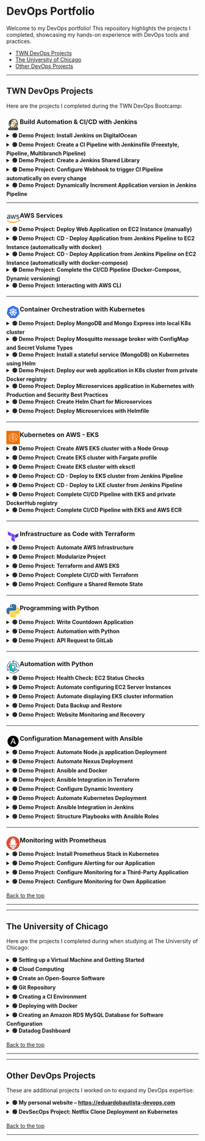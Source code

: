 # DevOps Portfolio

Welcome to my DevOps portfolio! This repository highlights the projects I completed, showcasing my hands-on experience with DevOps tools and practices.

- [TWN DevOps Projects](#twn-devops-projects)  
- [The University of Chicago](#the-university-of-chicago)  
- [Other DevOps Projects](#other-devops-projects)

---

## TWN DevOps Projects

Here are the projects I completed during the TWN DevOps Bootcamp:

### Build Automation & CI/CD with Jenkins <img src="./assets/twn-devops-projects/01-jenkins/jenkins-icon.png" alt="Project Tools" width="35" align="left" />


<details>
  <summary><strong> 🟢 Demo Project: Install Jenkins on DigitalOcean</strong></summary><br>

**Technologies Used**:
Jenkins, Docker, DigitalOcean, Linux <img src="./assets/twn-devops-projects/01-jenkins/project-tools-icons1.png" alt="Project Tools" width="200" align="right" />

**Project Description:**
- Create an Ubuntu server on DigitalOcean.
- Set up and run Jenkins as a Docker container.
- Initialize Jenkins and configure it for CI/CD.
For detailed **steps and processes** followed during the project, please refer to the attached [PDF](./assets/twn-devops-projects/01-jenkins/Demo_Project_Install_Jenkins_on_DigitalOcean.pdf) document.

---
</details>

<details>
  <summary><strong> 🟢 Demo Project: Create a CI Pipeline with Jenkinsfile (Freestyle, Pipeline, Multibranch Pipeline) </strong></summary><br>

**Technologies Used:**
Jenkins, Docker, Linux, Git, Java, Maven <img src="./assets/twn-devops-projects/01-jenkins/project-tools-icons2.png" alt="Project Tools" width="300" align="right" />

**Project Description:**
CI Pipeline for a Java Maven application to build and push to the repository:
- Install Build Tools (Maven, Node) in Jenkins
- Make Docker available on Jenkins server
- Create Jenkins credentials for a Git repository
- Create different Jenkins job types (Freestyle, Pipeline (with Jenkinsfile), Multibranch pipeline (with Jenkinsfile)) for the Java Maven project to:
  - Connect to the application’s Git repository
  - Build Jar
  - Build Docker Image
  - Push to a private DockerHub repository

Below is a visual representation of the pipeline:

![Pipeline](./assets/twn-devops-projects/01-jenkins/Pipeline_diagram.png)

For setup guidance, please refer to the attached [Setup Guide PDF](./assets/twn-devops-projects/01-jenkins/Setup_Guide_Demo_Project_Create_a_CI_Pipeline_with_Jenkinsfile.pdf).  

For detailed **steps and processes** followed during the project, please refer to the attached [PDF](./assets/twn-devops-projects/01-jenkins/Demo_Project_Create_a_CI_Pipeline_with_Jenkinsfile.pdf) document.

If you would like to explore the code for this project, please visit this [GitLab repository](https://gitlab.com/twn-devops-projects/jenkins/java-maven-app/-/tree/main?ref_type=heads).

---
</details>

<details>
  <summary><strong>🟢 Demo Project: Create a Jenkins Shared Library</strong></summary><br>

**Technologies Used**:  
Jenkins, Groovy, Docker, Git, Java, Maven <img src="./assets/twn-devops-projects/01-jenkins/project-tools-icons3.png" alt="Project Tools" width="300" align="right" />

**Project Description:**
- Create a separate Git repository for the Jenkins Shared Library project
- Create functions in the JSL to use in the Jenkins pipeline
- Integrate and use the JSL in Jenkins Pipeline (globally and for a specific project in Jenkinsfile)

For detailed **steps and processes** followed during the project, please refer to the attached [PDF](./assets/twn-devops-projects/01-jenkins/Demo_Project_Create_a_Jenkins_Shared_Library.pdf) document.

If you would like to explore the code for this project, please visit this [GitLab repository](https://gitlab.com/twn-devops-projects/jenkins/jenkins-shared-library).

---
</details>

<details>
  <summary><strong>🟢 Demo Project: Configure Webhook to trigger CI Pipeline automatically on every change</strong></summary><br>

**Technologies Used**:  
Jenkins, Docker, GitLab, Git, Java, Maven <img src="./assets/twn-devops-projects/01-jenkins/project-tools-icons4.png" alt="Project Tools" width="300" align="right" />

**Project Description:**
- Install GitLab Plugin in Jenkins
- Configure GitLab access token and connection to Jenkins in GitLab project settings
- Configure Jenkins to trigger the CI pipeline whenever a change is pushed to GitLab

For detailed **steps and processes** followed during the project, please refer to the attached [PDF](./assets/twn-devops-projects/01-jenkins/Demo_Project_Configure_Webhook_to_trigger_CI_Pipeline_automatically_on_every_change.pdf) document.

Note: There is no **GitLab repository** for this project since it focuses on setting up the Webhook.

---
</details>

<details>
  <summary><strong>🟢 Demo Project: Dynamically Increment Application version in Jenkins Pipeline</strong></summary><br>

**Technologies Used**:  
Jenkins, Docker, GitLab, Git, Java, Maven <img src="./assets/twn-devops-projects/01-jenkins/project-tools-icons4.png" alt="Project Tools" width="300" align="right" />

**Project Description:**
- Configure CI step: Increment patch version
- Configure CI step: Build Java application and clean old artifacts
- Configure CI step: Build image with dynamic Docker Image Tag
- Configure CI step: Push image to private DockerHub repository
- Configure CI step: Commit version update of Jenkins back to Git repository
- Configure Jenkins pipeline to avoid commit loop by not triggering on version bump commits

For detailed **steps and processes** followed during the project, please refer to the attached [PDF](./assets/twn-devops-projects/01-jenkins/Demo_Project_Dynamically_Increment_Application_version_in_Jenkins_Pipeline.pdf) document.

If you would like to explore the code for this project, please visit this [GitLab repository](https://gitlab.com/twn-devops-projects/jenkins/java-maven-app/-/tree/jenkins-jobs?ref_type=heads).

---
</details>

<!----------------------------------------------------------------------------------------------------------------------------->

---
### AWS Services <img src="./assets/twn-devops-projects/02-aws/aws-icon.png" alt="Project Tools" width="35" align="left" />

<details>
  <summary><strong>🟢 Demo Project: Deploy Web Application on EC2 Instance (manually)</strong></summary><br>

**Technologies Used**:  
AWS, Docker, Linux <img src="./assets/twn-devops-projects/02-aws/project-tools-icons1.png" alt="Project Tools" width="200" align="right" />

**Project Description:**
- Create and configure an EC2 Instance on AWS
- Install Docker on remote EC2 Instance
- Deploy Docker image from private Docker repository on EC2 Instance

For detailed **steps and processes** followed during the project, please refer to the attached [PDF](./assets/twn-devops-projects/02-aws/Demo_Project_Deploy_Web_Application_on_EC2_Instance_manually.pdf) document.

---
</details>

<details>
  <summary><strong>🟢 Demo Project: CD - Deploy Application from Jenkins Pipeline to EC2 Instance (automatically with docker)</strong></summary><br>

**Technologies Used**:  
AWS, Jenkins, Docker, Linux, Git, Java, Maven, Docker Hub <img src="./assets/twn-devops-projects/02-aws/project-tools-icons2.png" alt="Project Tools" width="400" align="right" />

**Project Description:**
- Prepare AWS EC2 Instance for deployment (Install Docker)
- Create SSH key credentials for EC2 server on Jenkins
- Extend the previous CI pipeline with deploy step to SSH into the remote EC2 instance and deploy newly built image from Jenkins server
- Configure security group on EC2 Instance to allow access to our web application

For detailed **steps and processes** followed during the project, please refer to the attached [PDF](./assets/twn-devops-projects/02-aws/Demo_Protect_CD_-_Deploy_Application_from_Jenkins_Pipeline_to_EC2_Instance_(automatically_with_docker).pdf) document.

If you would like to explore the code for this project, please visit this [GitLab repository](https://gitlab.com/twn-devops-projects/aws/java-maven-app/-/blob/feature/payment/Jenkinsfile?ref_type=heads).

---
</details>

<details>
  <summary><strong>🟢 Demo Project: CD - Deploy Application from Jenkins Pipeline on EC2 Instance (automatically with docker-compose)</strong></summary><br>

**Technologies Used**:  
AWS, Jenkins, Docker, Linux, Git, Java, Maven, Docker Hub <img src="./assets/twn-devops-projects/02-aws/project-tools-icons2.png" alt="Project Tools" width="400" align="right" />

**Project Description:**
- Install Docker Compose on AWS EC2 Instance
- Create `docker-compose.yml` file that deploys our web application image
- Configure Jenkins pipeline to deploy newly built image using Docker Compose on EC2 server
- Improvement: Extract multiple Linux commands that are executed on remote server into a separate shell script and execute the script from Jenkinsfile

For detailed **steps and processes** followed during the project, please refer to the attached [PDF](./assets/twn-devops-projects/02-aws/Demo_Project_CD_-_Deploy_Application_from_Jenkins_Pipeline_on_EC2_Instance_(automatically_with_docker-compose).pdf) document.

If you would like to explore the code for this project, please visit this [GitLab repository](https://gitlab.com/twn-devops-projects/aws/java-maven-app/-/tree/jenkins-jobs?ref_type=heads).

---
</details>

<details>
  <summary><strong>🟢 Demo Project: Complete the CI/CD Pipeline (Docker-Compose, Dynamic versioning)</strong></summary><br>

**Technologies Used**:  
AWS, Jenkins, Docker, Linux, Git, Java, Maven, Docker Hub <img src="./assets/twn-devops-projects/02-aws/project-tools-icons2.png" alt="Project Tools" width="400" align="right" />

**Project Description:**
- CI step: Increment version
- CI step: Build artifact for Java Maven application
- CI step: Build and push Docker image to Docker Hub
- CD step: Deploy new application version with Docker Compose
- CD step: Commit the version update

For detailed **steps and processes** followed during the project, please refer to the attached [PDF](./assets/twn-devops-projects/02-aws/Demo_Project_Complete_the_CICD_Pipeline_(Docker-Compose_Dynamic_versioning).pdf) document.

If you would like to explore the code for this project, please visit this [GitLab repository](https://gitlab.com/twn-devops-projects/aws/java-maven-app/-/tree/jenkins-jobs?ref_type=heads).

---
</details>

<details>
  <summary><strong>🟢 Demo Project: Interacting with AWS CLI</strong></summary><br>

**Technologies Used**:  
AWS, Linux <img src="./assets/twn-devops-projects/02-aws/project-tools-icons3.png" alt="Project Tools" width="150" align="right" />

**Project Description:**
- Install and configure AWS CLI tool to connect to our AWS account
- Create EC2 Instance using the AWS CLI with all necessary configurations like Security Group
- Create SSH key pair
- Create IAM resources like User, Group, Policy using the AWS CLI
- List and browse AWS resources using the AWS CLI

For detailed **steps and processes** followed during the project, please refer to the attached [PDF](./assets/twn-devops-projects/02-aws/Demo_Project_Interacting_with_AWS_CLI.pdf) document.

---
</details>

<!----------------------------------------------------------------------------------------------------------------------------->

---
### Container Orchestration with Kubernetes <img src="./assets/twn-devops-projects/03-kubernetes/kubernetes-icon.png" alt="Project Tools" width="35" align="left" />

<details>
  <summary><strong> 🟢 Demo Project: Deploy MongoDB and Mongo Express into local K8s cluster</strong></summary><br>

  **Technologies Used**:  
  Kubernetes, Docker, MongoDB, Mongo Express <img src="./assets/twn-devops-projects/03-kubernetes/project-tools-icons1.png" alt="Project Tools" width="200" align="right" />

  **Project Description:**
  - Setup local K8s cluster with Minikube
  - Deploy MongoDB and MongoExpress with configuration and credentials extracted into ConfigMap and Secret

  For detailed **steps and processes** followed during the project, please refer to the attached [PDF](./assets/twn-devops-projects/03-kubernetes/Demo_Project_Deploy_MongoDB_and_Mongo_Express_into_local_K8s_cluster.pdf) document.

  If you would like to explore the code for this project, please visit this [GitLab repository](https://gitlab.com/twn-devops-projects/kubernetes/demo-deploying-application).

---
</details>

<details>
  <summary><strong> 🟢 Demo Project: Deploy Mosquitto message broker with ConfigMap and Secret Volume Types</strong></summary><br>

  **Technologies Used**:  
  Kubernetes, Docker, Mosquitto <img src="./assets/twn-devops-projects/03-kubernetes/project-tools-icons2.png" alt="Project Tools" width="200" align="right" />

  **Project Description:**
  - Define configuration and passwords for Mosquitto message broker with ConfigMap and Secret Volume types

  For detailed **steps and processes** followed during the project, please refer to the attached [PDF](./assets/twn-devops-projects/03-kubernetes/Demo_Project_Deploy_Mosquitto_message_broker_with_ConfigMap_and_Secret_Volume_Types.pdf) document.

  If you would like to explore the code for this project, please visit this [GitLab repository](https://gitlab.com/twn-devops-projects/kubernetes/configmap-and-secret-volume-types).

---
</details>

<details>
  <summary><strong> 🟢 Demo Project: Install a stateful service (MongoDB) on Kubernetes using Helm</strong></summary><br>

  **Technologies Used**:  
  K8s, Helm, MongoDB, Mongo Express, Linode LKE, Linux <img src="./assets/twn-devops-projects/03-kubernetes/project-tools-icons3.png" alt="Project Tools" width="275" align="right" />

  **Project Description:**
  - Create a managed K8s cluster with Linode Kubernetes Engine
  - Deploy replicated MongoDB service in LKE cluster using a Helm chart
  - Configure data persistence for MongoDB with Linode’s cloud storage
  - Deploy UI client Mongo Express for MongoDB
  - Deploy and configure nginx ingress to access the UI application from browser

  For detailed **steps and processes** followed during the project, please refer to the attached [PDF](./assets/twn-devops-projects/03-kubernetes/Demo_Project_Install_a_stateful_(MongoDB)_on_Kubernetes_using_Helm.pdf) document.

  If you would like to explore the code for this project, please visit this [GitLab repository](https://gitlab.com/twn-devops-projects/kubernetes/helm-demo).

---
</details>

<details>
  <summary><strong> 🟢 Demo Project: Deploy our web application in K8s cluster from private Docker registry</strong></summary><br>

  **Technologies Used**:  
  Kubernetes, Helm, AWS ECR, Docker <img src="./assets/twn-devops-projects/03-kubernetes/project-tools-icons4.png" alt="Project Tools" width="275" align="right" />

  **Project Description:**
  - Create Secret for credentials for the private Docker registry
  - Configure the Docker registry secret in application Deployment component
  - Deploy web application image from our private Docker registry in K8s cluster

  For detailed **steps and processes** followed during the project, please refer to the attached [PDF](./assets/twn-devops-projects/03-kubernetes/Demo_Project_Deploy_our_web_application_in_K8s_cluster_from_private_Docker_registry.pdf) document.

  If you would like to explore the code for this project, please visit this [GitLab repository](https://gitlab.com/twn-devops-projects/kubernetes/deploying-images-from-private-docker-repo).

---
</details>

<details>
  <summary><strong> 🟢 Demo Project: Deploy Microservices application in Kubernetes with Production and Security Best Practices</strong></summary><br>

  **Technologies Used**:  
  Kubernetes, Redis, Linux, Linode LKE <img src="./assets/twn-devops-projects/03-kubernetes/project-tools-icons5.png" alt="Project Tools" width="250" align="right" />

  **Project Description:**
  - Create K8s manifests for Deployments and Services for all microservices of an online shop application
  - Deploy microservices to Linode’s managed Kubernetes cluster

  For detailed **steps and processes** followed during the project, please refer to the attached [PDF](./assets/twn-devops-projects/03-kubernetes/Demo_Project_Deploy_Microservices_application_in_Kubernetes_with_Production_Security_Best_Practices.pdf) document.

  If you would like to explore the code for this project, please visit this [GitLab repository](https://gitlab.com/twn-devops-projects/kubernetes/helm-chart-microservices).

---
</details>

<details>
  <summary><strong> 🟢 Demo Project: Create Helm Chart for Microservices</strong></summary><br>

  **Technologies Used**:  
  Kubernetes, Helm <img src="./assets/twn-devops-projects/03-kubernetes/project-tools-icons6.png" alt="Project Tools" width="150" align="right" />

  **Project Description:**
  - Create 1 shared Helm Chart for all microservices, to reuse common Deployment and Service configurations for the services

  For detailed **steps and processes** followed during the project, please refer to the attached [PDF](./assets/twn-devops-projects/03-kubernetes/Demo_Project_Create_Helm_Chart_for_Microservices.pdf) document.

  If you would like to explore the code for this project, please visit this [GitLab repository](https://gitlab.com/twn-devops-projects/kubernetes/helm-chart-microservices).

---
</details>

<details>
  <summary><strong> 🟢 Demo Project: Deploy Microservices with Helmfile</strong></summary><br>

  **Technologies Used**:  
  Kubernetes, Helm, Helmfile <img src="./assets/twn-devops-projects/03-kubernetes/project-tools-icons6.png" alt="Project Tools" width="150" align="right" />

  **Project Description:**
  - Deploy Microservices with Helm
  - Deploy Microservices with Helmfile

  For detailed **steps and processes** followed during the project, please refer to the attached [PDF](./assets/twn-devops-projects/03-kubernetes/Demo_Project_Deploy_Microservices_with_Helmfile.pdf) document.

  If you would like to explore the code for this project, please visit this [GitLab repository](https://gitlab.com/twn-devops-projects/kubernetes/helm-chart-microservices).

---
</details>

<!----------------------------------------------------------------------------------------------------------------------------->

---
### Kubernetes on AWS - EKS <img src="./assets/twn-devops-projects/04-eks/eks-icon.png" alt="Project Tools" width="35" align="left" />

<details>
  <summary><strong> 🟢 Demo Project: Create AWS EKS cluster with a Node Group</strong></summary><br>

  **Technologies Used**:
  Kubernetes, AWS EKS <img src="./assets/twn-devops-projects/04-eks/project-tools-icons1.png" alt="Project Tools" width="125" align="right" />

  **Project Description:**
  - Configure necessary IAM Roles
  - Create VPC with Cloudformation Template for Worker Nodes
  - Create EKS cluster (Control Plane Nodes)
  - Create Node Group for Worker Nodes and attach to EKS cluster
  - Configure Auto-Scaling of worker nodes
  - Deploy a sample application to EKS cluster

  For detailed **steps and processes** followed during the project, please refer to the attached [PDF](./assets/twn-devops-projects/04-eks/Demo_Project_Create_AWS_EKS_cluster_with_a_Node_Group.pdf) document.

---
</details>

<details>
  <summary><strong> 🟢 Demo Project: Create EKS cluster with Fargate profile</strong></summary><br>

  **Technologies Used**:
  Kubernetes, AWS EKS, AWS Fargate <img src="./assets/twn-devops-projects/04-eks/project-tools-icons2.png" alt="Project Tools" width="175" align="right" />

  **Project Description:**
  - Create Fargate IAM Role
  - Create Fargate Profile
  - Deploy an example application to EKS cluster using Fargate profile

  For detailed **steps and processes** followed during the project, please refer to the attached [PDF](./assets/twn-devops-projects/04-eks/Demo_Project_Create_EKS_cluster_with_Fargate_profile.pdf) document.

---
</details>

<details>
  <summary><strong> 🟢 Demo Project: Create EKS cluster with eksctl</strong></summary><br>

  **Technologies Used**:
  Kubernetes, AWS EKS, Eksctl, Linux <img src="./assets/twn-devops-projects/04-eks/project-tools-icons3.png" alt="Project Tools" width="225" align="right" />

  **Project Description:**
  - Create EKS cluster using eksctl tool that reduces the manual effort of creating an EKS cluster

  For detailed **steps and processes** followed during the project, please refer to the attached [PDF](./assets/twn-devops-projects/04-eks/Demo_Project_Create_EKS_cluster_with_eksctl.pdf) document.

---
</details>

<details>
  <summary><strong> 🟢 Demo Project: CD - Deploy to EKS cluster from Jenkins Pipeline</strong></summary><br>

  **Technologies Used**:
  Kubernetes, Jenkins, AWS EKS, Docker, Linux <img src="./assets/twn-devops-projects/04-eks/project-tools-icons4.png" alt="Project Tools" width="250" align="right" />

  **Project Description:**
  - Install kubectl and aws-iam-authenticator on a Jenkins server
  - Create kubeconfig file to connect to EKS cluster and add it on Jenkins server
  - Add AWS credentials on Jenkins for AWS account authentication
  - Extend and adjust Jenkinsfile of the previous CI/CD pipeline to configure connection to EKS cluster

  For detailed **steps and processes** followed during the project, please refer to the attached [PDF](./assets/twn-devops-projects/04-eks/Demo_Project_CD_-_Deploy_to_EKS_cluster_from_Jenkins_Pipeline.pdf) document.

  If you would like to explore the code for this project, please visit this [GitLab repository](https://gitlab.com/twn-devops-projects/eks/java-maven-app/-/tree/deploy-on-k8s?ref_type=heads).

---
</details>

<details>
  <summary><strong> 🟢 Demo Project: CD - Deploy to LKE cluster from Jenkins Pipeline</strong></summary><br>

  **Technologies Used**:
  Kubernetes, Jenkins, Linode LKE, Docker, Linux <img src="./assets/twn-devops-projects/04-eks/project-tools-icons5.png" alt="Project Tools" width="225" align="right" />

  **Project Description:**
  - Create K8s cluster on LKE
  - Install kubectl as Jenkins Plugin
  - Adjust Jenkinsfile to use Plugin and deploy to LKE cluster

  For detailed **steps and processes** followed during the project, please refer to the attached [PDF](./assets/twn-devops-projects/04-eks/Demo_Project_CD_-_Deploy_to_LKE_cluster_from_Jenkins_Pipeline.pdf) document.

  If you would like to explore the code for this project, please visit this [GitLab repository](https://gitlab.com/twn-devops-projects/eks/java-maven-app/-/tree/deploy-to-lke?ref_type=heads).

---
</details>

<details>
  <summary><strong> 🟢 Demo Project: Complete CI/CD Pipeline with EKS and private DockerHub registry</strong></summary><br>

  **Technologies Used**:
  Kubernetes, Jenkins, AWS EKS, Docker Hub, Java, Maven, Linux, Docker, Git <img src="./assets/twn-devops-projects/04-eks/project-tools-icons6.png" alt="Project Tools" width="450" align="right" />

  **Project Description:**
  - Write K8s manifest files for Deployment and Service configuration
  - Integrate deploy step in the CI/CD pipeline to deploy newly built application image from DockerHub private registry to the EKS cluster
  - So the complete CI/CD project we build has the following configuration:
    - CI step: Increment version
    - CI step: Build artifact for Java Maven application
    - CI step: Build and push Docker image to DockerHub
    - CD step: Deploy new application version to EKS cluster
    - CD step: Commit the version update

  For detailed **steps and processes** followed during the project, please refer to the attached [PDF](./assets/twn-devops-projects/04-eks/Demo_Project_Complete_CICD_Pipeline_with_EKS_and_private_DockerHub_registry.pdf) document.

  If you would like to explore the code for this project, please visit this [GitLab repository](https://gitlab.com/twn-devops-projects/eks/java-maven-app/-/tree/jenkins-jobs?ref_type=heads).

---
</details>

<details>
  <summary><strong> 🟢 Demo Project: Complete CI/CD Pipeline with EKS and AWS ECR</strong></summary><br>

  **Technologies Used**:
  Kubernetes, Jenkins, AWS EKS, AWS ECR, Java, Maven, Linux, Docker, Git <img src="./assets/twn-devops-projects/04-eks/project-tools-icons7.png" alt="Project Tools" width="450" align="right" />

  **Project Description:**
  - Create private AWS ECR Docker repository
  - Adjust Jenkinsfile to build and push Docker Image to AWS ECR
  - Integrate deploying to K8s cluster in the CI/CD pipeline from AWS ECR private registry
  - So the complete CI/CD project we build has the following configuration:
    - CI step: Increment version
    - CI step: Build artifact for Java Maven application
    - CI step: Build and push Docker image to AWS ECR
    - CD step: Deploy new application version to EKS cluster
    - CD step: Commit the version update

  For detailed **steps and processes** followed during the project, please refer to the attached [PDF](./assets/twn-devops-projects/04-eks/Demo_Project_Complete_CICD_Pipeline_with_EKS_and_AWS_ECR.pdf) document.

  If you would like to explore the code for this project, please visit this [GitLab repository](https://gitlab.com/twn-devops-projects/eks/java-maven-app/-/tree/jenkins-jobs-AWS?ref_type=heads).

---
</details>

<!----------------------------------------------------------------------------------------------------------------------------->

---
### Infrastructure as Code with Terraform <img src="./assets/twn-devops-projects/05-terraform/terraform-icon.png" alt="Project Tools" width="35" align="left" />

<details>
  <summary><strong>🟢 Demo Project: Automate AWS Infrastructure</strong></summary><br>

  **Technologies Used**:  
  Terraform, AWS, Docker, Linux, Git  
  <img src="twn-devops-projects/05-terraform/assets/project-tools-icons1.png" alt="Project Tools" width="275" align="right" />

  **Project Description:**
  - Create TF project to automate provisioning AWS Infrastructure and its components, such as: VPC, Subnet, Route Table, Internet Gateway, EC2, Security Group
  - Configure TF script to automate deploying Docker container to EC2 instance

  For detailed **steps and processes** followed during the project, please refer to the attached [PDF](twn-devops-projects/05-terraform/assets/Demo_Project_Automate_AWS_Infrastructure.pdf) document.

  GitLab Repositories:  
  - [EC2 + Components](https://gitlab.com/twn-devops-projects/terraform/terraform-learn/-/tree/feature/deploy-to-ec2-default-components?ref_type=heads)  
  - [Provisioners](https://gitlab.com/twn-devops-projects/terraform/terraform-learn/-/tree/feature/provisioners?ref_type=heads)

---
</details>

<details>
  <summary><strong>🟢 Demo Project: Modularize Project</strong></summary><br>

  **Technologies Used**:  
  Terraform, AWS, Docker, Linux, Git  
  <img src="twn-devops-projects/05-terraform/assets/project-tools-icons1.png" alt="Project Tools" width="275" align="right" />

  **Project Description:**
  - Divide Terraform resources into reusable modules

  For detailed **steps and processes** followed during the project, please refer to the attached [PDF](twn-devops-projects/05-terraform/assets/Demo_Project_Modularize_Project.pdf) document.

  GitLab Repository:  
  - [Modules](https://gitlab.com/twn-devops-projects/terraform/terraform-learn/-/tree/feature/modules?ref_type=heads)

---
</details>

<details>
  <summary><strong>🟢 Demo Project: Terraform and AWS EKS</strong></summary><br>

  **Technologies Used**:  
  Kubernetes, AWS EKS, Eksctl, Linux  
  <img src="twn-devops-projects/05-terraform/assets/project-tools-icons2.png" alt="Project Tools" width="325" align="right" />

  **Project Description:** 
  - Automate provisioning EKS cluster with Terraform

  For detailed **steps and processes** followed during the project, please refer to the attached [PDF](twn-devops-projects/05-terraform/assets/Demo_Project_Terraform_and_AWS_EKS.pdf) document.

  GitLab Repository:  
  - [EKS](https://gitlab.com/twn-devops-projects/terraform/terraform-learn/-/tree/feature/eks?ref_type=heads)

---
</details>

<details>
  <summary><strong>🟢 Demo Project: Complete CI/CD with Terraform</strong></summary><br>

  **Technologies Used**:  
  Terraform, Jenkins, Docker, AWS, Git, Java, Maven, Linux, Docker Hub  
  <img src="twn-devops-projects/05-terraform/assets/project-tools-icons3.png" alt="Project Tools" width="450" align="right" />

  **Project Description:**
  Integrate provisioning stage into complete CI/CD Pipeline to automate provisioning server instead of deploying to an existing server
  - Create SSH Key Pair
  - Install Terraform inside Jenkins container
  - Add Terraform configuration to application’s git repository
  - Adjust Jenkinsfile to add “provision” step to the CI/CD pipeline that provisions EC2 instance
  - So the complete CI/CD project we build has the following configuration:
    - CI step: Build artifact for Java Maven application  
    - CI step: Build and push Docker image to Docker Hub  
    - CD step: Automatically provision EC2 instance using TF  
    - CD step: Deploy new application version on the provisioned EC2 instance with Docker Compose

  For detailed **steps and processes** followed during the project, please refer to the attached [PDF](twn-devops-projects/05-terraform/assets/Demo_Project_Complete_CICD_with_Terraform.pdf) document.

  GitLab Repository:  
  - [CI/CD Project](https://gitlab.com/twn-devops-projects/terraform/java-maven-app/-/tree/jenkinsfile-sshagent?ref_type=heads)

---
</details>

<details>
  <summary><strong>🟢 Demo Project: Configure a Shared Remote State</strong></summary><br>

  **Technologies Used**:  
  Terraform, AWS S3  
  <img src="twn-devops-projects/05-terraform/assets/project-tools-icons4.png" alt="Project Tools" width="175" align="right" />

  **Project Description:** 
  - Configure Amazon S3 as remote storage for Terraform state

  For detailed **steps and processes** followed during the project, please refer to the attached [PDF](twn-devops-projects/05-terraform/assets/Demo_Project_Configure_a_Shared_Remote_State.pdf) document.

  GitLab Repository:  
  - [Remote State](https://gitlab.com/twn-devops-projects/terraform/java-maven-app/-/tree/jenkinsfile-sshagent?ref_type=heads)

---
</details>

<!----------------------------------------------------------------------------------------------------------------------------->

---
### Programming with Python <img src="./assets/twn-devops-projects/06-programming-with-python/python-icon.png" alt="Project Tools" width="35" align="left" />

<details>
  <summary><strong> 🟢 Demo Project: Write Countdown Application</strong></summary><br>

  **Technologies Used**:  
  Python, IntelliJ, Git  
  <img src="./assets/twn-devops-projects/06-programming-with-python/project-tools-icons1.png" alt="Project Tools" width="175" align="right" />

  **Project Description:**
  - Write an application that accepts a user input of a goal and a deadline (date). Print the remaining time until that deadline.

  For detailed **steps and processes** followed during the project, please refer to the attached [PDF](./assets/twn-devops-projects/06-programming-with-python/Demo_Project_Write_Countdown_Application.pdf) document.

  If you would like to explore the code for this project, please visit this [GitLab repository](https://gitlab.com/twn-devops-projects/programming-with-python/countdown-project).

---
</details>

<details>
  <summary><strong> 🟢 Demo Project: Automation with Python</strong></summary><br>

  **Technologies Used**:  
  Python, IntelliJ, Git  
  <img src="./assets/twn-devops-projects/06-programming-with-python/project-tools-icons1.png" alt="Project Tools" width="175" align="right" />

  **Project Description:**
  - Write an application that reads a spreadsheet file and processes and manipulates the spreadsheet.

  For detailed **steps and processes** followed during the project, please refer to the attached [PDF](./assets/twn-devops-projects/06-programming-with-python/Demo_Project_Automation_with_Python_(Spreadsheet).pdf) document.

  If you would like to explore the code for this project, please visit this [GitLab repository](https://gitlab.com/twn-devops-projects/programming-with-python/automation-inventory-project).

---
</details>

<details>
  <summary><strong> 🟢 Demo Project: API Request to GitLab</strong></summary><br>

  **Technologies Used**:  
  Python, GitLab, IntelliJ, Git  
  <img src="./assets/twn-devops-projects/06-programming-with-python/project-tools-icons2.png" alt="Project Tools" width="225" align="right" />

  **Project Description:**
  - Write an application that talks to an API of an external application (GitLab) and lists all the public GitLab repositories for a specified user.

  For detailed **steps and processes** followed during the project, please refer to the attached [PDF](./assets/twn-devops-projects/06-programming-with-python/Demo_Project_API_Request_to_GitLab.pdf) document.

  If you would like to explore the code for this project, please visit this [GitLab repository](https://gitlab.com/twn-devops-projects/programming-with-python/gitlab-api-request).

---
</details>


<!----------------------------------------------------------------------------------------------------------------------------->

---
### Automation with Python <img src="./assets/twn-devops-projects/07-automation-with-python/automation-icon.png" alt="Project Tools" width="35" align="left" />

<details>
  <summary><strong> 🟢 Demo Project: Health Check: EC2 Status Checks</strong></summary><br>

  **Technologies Used**:  
  Python, Boto3, AWS, Terraform  
  <img src="./assets/twn-devops-projects/07-automation-with-python/project-tools-icons1.png" alt="Project Tools" width="225" align="right" />

  **Project Description:**
  - Create EC2 Instances with Terraform.
  - Write a Python script that fetches statuses of EC2 Instances and prints to the console.
  - Extend the Python script to continuously check the status of EC2 Instances in a specific interval.

  For detailed **steps and processes** followed during the project, please refer to the attached [PDF](./assets/twn-devops-projects/07-automation-with-python/Demo_Project_Health_Check_EC2_Status_Checks.pdf) document.

  If you would like to explore the code for this project, please visit these...
  - [GitLab repository for terraform](https://gitlab.com/twn-devops-projects/automation-with-python/terraform)
  - [GitLab repository for ec2-status-checks](https://gitlab.com/twn-devops-projects/automation-with-python/automation-projects/-/blob/main/ec2-status-checks.py?ref_type=heads)

---
</details>

<details>
  <summary><strong> 🟢 Demo Project: Automate configuring EC2 Server Instances</strong></summary><br>

  **Technologies Used**:  
  Python, Boto3, AWS  
  <img src="./assets/twn-devops-projects/07-automation-with-python/project-tools-icons1.png" alt="Project Tools" width="225" align="right" />

  **Project Description:**
  - Write a Python script that automates adding environment tags to all EC2 Server instances.

  For detailed **steps and processes** followed during the project, please refer to the attached [PDF](./assets/twn-devops-projects/07-automation-with-python/Demo_Project_Automate_configuring_EC2_Server_Instances.pdf) document.

  If you would like to explore the code for this project, please visit this [GitLab repository](https://gitlab.com/twn-devops-projects/automation-with-python/automation-projects/-/blob/main/add-env-tags.py?ref_type=heads).

---
</details>

<details>
  <summary><strong> 🟢 Demo Project: Automate displaying EKS cluster information</strong></summary><br>

  **Technologies Used**:  
  Python, Boto3, AWS EKS  
  <img src="./assets/twn-devops-projects/07-automation-with-python/project-tools-icons2.png" alt="Project Tools" width="225" align="right" />

  **Project Description:**
  - Write a Python script that fetches and displays EKS cluster status and information.

  For detailed **steps and processes** followed during the project, please refer to the attached [PDF](./assets/twn-devops-projects/07-automation-with-python/Demo_Project_Automate_displaying_EKS_cluster_information.pdf) document.

  If you would like to explore the code for this project, please visit this [GitLab repository](https://gitlab.com/twn-devops-projects/automation-with-python/automation-projects/-/blob/main/eks-status-checks.py?ref_type=heads).

---
</details>

<details>
  <summary><strong> 🟢 Demo Project: Data Backup and Restore</strong></summary><br>

  **Technologies Used**:  
  Python, Boto3, AWS  
  <img src="./assets/twn-devops-projects/07-automation-with-python/project-tools-icons3.png" alt="Project Tools" width="200" align="right" />

  **Project Description:**
  - Write a Python script that automates creating backups for EC2 Volumes.
  - Write a Python script that cleans up old EC2 Volume snapshots.
  - Write a Python script that restores EC2 Volumes.

  For detailed **steps and processes** followed during the project, please refer to the attached [PDF](./assets/twn-devops-projects/07-automation-with-python/Demo_Project_Data_Backup_and_Restore.pdf) document.

  If you would like to explore the code for this project, please visit these...
  - [GitLab repository for volume-backups](https://gitlab.com/twn-devops-projects/automation-with-python/automation-projects/-/blob/main/volume-backups.py?ref_type=heads)
  - [GitLab repository for cleanup-snapshots](https://gitlab.com/twn-devops-projects/automation-with-python/automation-projects/-/blob/main/cleanup-snapshots.py?ref_type=heads)
  - [GitLab repository for restore-volume](https://gitlab.com/twn-devops-projects/automation-with-python/automation-projects/-/blob/main/restore-volume.py?ref_type=heads)

---
</details>

<details>
  <summary><strong> 🟢 Demo Project: Website Monitoring and Recovery</strong></summary><br>

  **Technologies Used**:  
  Python, Linode, Docker, Linux  
  <img src="./assets/twn-devops-projects/07-automation-with-python/project-tools-icons4.png" alt="Project Tools" width="225" align="right" />

  **Project Description:**
  - Create a server on a cloud platform.
  - Install Docker and run a Docker container on the remote server.
  - Write a Python script that monitors the website by accessing it and validating the HTTP response.
  - Write a Python script that sends an email notification when website is down.
  - Write a Python script that automatically restarts the application & server when the application is down.

  For detailed **steps and processes** followed during the project, please refer to the attached [PDF](./assets/twn-devops-projects/07-automation-with-python/Demo_Project_Website_Monitoring_and_Recovery.pdf) document.

  If you would like to explore the code for this project, please visit this [GitLab repository](https://gitlab.com/twn-devops-projects/automation-with-python/automation-projects/-/blob/main/monitor-website.py?ref_type=heads).

---
</details>

<!----------------------------------------------------------------------------------------------------------------------------->

---
### Configuration Management with Ansible <img src="./assets/twn-devops-projects/08-ansible/ansible-icon.png" alt="Project Tools" width="35" align="left" />

<details>
  <summary><strong>🟢 Demo Project: Automate Node.js application Deployment</strong></summary><br>

  **Technologies Used**:  
  Ansible, Node.js, DigitalOcean, Linux <img src="twn-devops-projects/08-ansible/assets/project-tools-icons1.png" alt="Project Tools" width="200" align="right" />

  **Project Description:**
  - Create Server on DigitalOcean
  - Write Ansible Playbook that installs necessary technologies, creates Linux user for an application and deploys a NodeJS application with that user

  For detailed **steps and processes** followed during the project, please refer to the attached [PDF](twn-devops-projects/08-ansible/assets/Demo_Project_Automate_Node.js_application_deployment.pdf) document.

  If you would like to explore the code for this project, please visit these...
  - [GitLab repository for terraform](https://gitlab.com/twn-devops-projects/ansible/terraform-learn/-/tree/feature/deploy-to-ec2-default-components?ref_type=heads)
  - [GitLab repository for deploying Node JS application](https://gitlab.com/twn-devops-projects/ansible/ansible-projects/-/blob/main/deploy-node.yaml?ref_type=heads)
  - [GitLab repository for Ansible Variables](https://gitlab.com/twn-devops-projects/ansible/ansible-projects/-/tree/feature/variables?ref_type=heads)

---
</details>

<details>
  <summary><strong>🟢 Demo Project: Automate Nexus Deployment</strong></summary><br>

  **Technologies Used**:  
  Ansible, Nexus, DigitalOcean, Java, Linux <img src="twn-devops-projects/08-ansible/assets/project-tools-icons2.png" alt="Project Tools" width="200" align="right" />

  **Project Description:**
  - Create Server on DigitalOcean
  - Write Ansible Playbook that creates Linux user for Nexus, configure server, installs and deploys Nexus and verifies that it is running successfully

  For detailed **steps and processes** followed during the project, please refer to the attached [PDF](twn-devops-projects/08-ansible/assets/Demo_Project_Automate_Nexus_Deployment.pdf) document.

  - [GitLab repository](https://gitlab.com/twn-devops-projects/ansible/ansible-projects/-/blob/main/deploy-nexus.yaml?ref_type=heads)

---
</details>

<details>
  <summary><strong>🟢 Demo Project: Ansible and Docker</strong></summary><br>

  **Technologies Used**:  
  Ansible, AWS, Docker, Terraform, Linux <img src="twn-devops-projects/08-ansible/assets/project-tools-icons3.png" alt="Project Tools" width="225" align="right" />

  **Project Description:**  
  - Create AWS EC2 Instance with Terraform  
  - Write Ansible Playbook that installs Docker and Docker Compose  
  - Copies docker-compose file to the server and starts the containers

  For detailed **steps and processes** followed during the project, please refer to the attached [PDF](twn-devops-projects/08-ansible/assets/Demo_Project_Ansible_and_Docker.pdf) document.

  - [GitLab repository for terraform](https://gitlab.com/twn-devops-projects/ansible/terraform-learn/-/tree/feature/deploy-to-ec2-default-components?ref_type=heads)  
  - [GitLab repository for the project](https://gitlab.com/twn-devops-projects/ansible/ansible-projects/-/blob/main/deploy-docker-ec2-user.yaml?ref_type=heads)  
  - [GitLab repository for MySQL](https://gitlab.com/twn-devops-projects/ansible/bootcamp-java-mysql-project)

---
</details>

<details>
  <summary><strong>🟢 Demo Project: Ansible Integration in Terraform</strong></summary><br>

  **Technologies Used**:  
  Ansible, Terraform, AWS, Docker, Linux <img src="twn-devops-projects/08-ansible/assets/project-tools-icons4.png" alt="Project Tools" width="250" align="right" />

  **Project Description:**  
  - Create Ansible Playbook for Terraform integration  
  - Configure Terraform to trigger Ansible playbook after provisioning EC2

  For detailed **steps and processes** followed during the project, please refer to the attached [PDF](twn-devops-projects/08-ansible/assets/Demo_Project_Ansible_Integration_in_Terraform.pdf) document.

  - [GitLab repository for terraform](https://gitlab.com/twn-devops-projects/ansible/terraform-learn/-/tree/feature/deploy-to-ec2-default-components?ref_type=heads)  
  - [GitLab repository for the project](https://gitlab.com/twn-devops-projects/ansible/ansible-projects/-/blob/main/deploy-docker-new-user.yaml?ref_type=heads)

---
</details>

<details>
  <summary><strong>🟢 Demo Project: Configure Dynamic Inventory</strong></summary><br>

  **Technologies Used**:  
  Ansible, Terraform, AWS <img src="twn-devops-projects/08-ansible/assets/project-tools-icons5.png" alt="Project Tools" width="150" align="right" />

  **Project Description:**  
  - Create EC2 Instance with Terraform  
  - Configure Ansible EC2 dynamic inventory plugin

  For detailed **steps and processes** followed during the project, please refer to the attached [PDF](twn-devops-projects/08-ansible/assets/Demo_Project_Configure_Dynamic_Inventory.pdf) document.

  - [GitLab repository for terraform](https://gitlab.com/twn-devops-projects/ansible/terraform-learn/-/tree/feature/deploy-to-ec2-default-components?ref_type=heads)  
  - [GitLab repository for the project](https://gitlab.com/twn-devops-projects/ansible/ansible-projects/-/blob/main/deploy-docker-new-user.yaml?ref_type=heads)

---
</details>

<details>
  <summary><strong>🟢 Demo Project: Automate Kubernetes Deployment</strong></summary><br>

  **Technologies Used**:  
  Ansible, Terraform, Kubernetes, AWS EKS, Python, Linux <img src="twn-devops-projects/08-ansible/assets/project-tools-icons6.png" alt="Project Tools" width="325" align="right" />

  **Project Description:**  
  - Create EKS cluster with Terraform  
  - Use Ansible to deploy app in a new K8s namespace

  For detailed **steps and processes** followed during the project, please refer to the attached [PDF](twn-devops-projects/08-ansible/assets/Demo_Project_Automate_Kubernetes_Deployment.pdf) document.

  - [GitLab repository for terraform](https://gitlab.com/twn-devops-projects/ansible/terraform-learn/-/tree/feature/eks?ref_type=heads)  
  - [GitLab repository for the project](https://gitlab.com/twn-devops-projects/ansible/ansible-projects/-/blob/main/deploy-to-k8s.yaml?ref_type=heads)

---
</details>

<details>
  <summary><strong>🟢 Demo Project: Ansible Integration in Jenkins</strong></summary><br>

  **Technologies Used**:  
  Ansible, Jenkins, DigitalOcean, AWS, Boto3, Docker, Java, Maven, Linux, Git <img src="twn-devops-projects/08-ansible/assets/project-tools-icons7.png" alt="Project Tools" width="425" align="right" />

  **Project Description:**  
  - Create and configure servers for Jenkins and Ansible Control Node  
  - Write Ansible Playbook to configure EC2 Instances  
  - Set up Jenkins to trigger Ansible Playbook as part of CI/CD pipeline  
  - Use Jenkinsfile to:
    - Connect to remote Ansible Control Node  
    - Copy playbook/config files and ssh keys  
    - Install Ansible, Python3, and Boto3  
    - Execute playbook remotely

  For detailed **steps and processes** followed during the project, please refer to the attached [PDF](twn-devops-projects/08-ansible/assets/Demo_Project_Ansible_Integration_in_Jenkins.pdf) document.

  - [GitLab repository](https://gitlab.com/twn-devops-projects/ansible/java-maven-app/-/tree/feature/ansible?ref_type=heads)

---
</details>

<details>
  <summary><strong>🟢 Demo Project: Structure Playbooks with Ansible Roles</strong></summary><br>

  **Technologies Used**:  
  Ansible, Docker, AWS, Linux <img src="twn-devops-projects/08-ansible/assets/project-tools-icons8.png" alt="Project Tools" width="200" align="right" />

  **Project Description:**  
  - Refactor large playbooks into modular structure using Ansible Roles

  For detailed **steps and processes** followed during the project, please refer to the attached [PDF](twn-devops-projects/08-ansible/assets/Demo_Project_Structure_Playbooks_with_Ansible_Roles.pdf) document.

  - [GitLab repository](https://gitlab.com/twn-devops-projects/ansible/ansible-projects/-/tree/feature/roles?ref_type=heads)

---
</details>

<!----------------------------------------------------------------------------------------------------------------------------->

---
### Monitoring with Prometheus <img src="./assets/twn-devops-projects/09-prometheus/prometheus-icon.png" alt="Project Tools" width="35" align="left" />

<details>
  <summary><strong> 🟢 Demo Project: Install Prometheus Stack in Kubernetes</strong></summary><br>

  **Technologies Used**:  
  Prometheus, Kubernetes, Helm, AWS EKS, eksctl, Grafana, Linux  
  <img src="./assets/twn-devops-projects/09-prometheus/project-tools-icons1.png" alt="Project Tools" width="325" align="right" />

  **Project Description:**  
  - Setup EKS cluster using eksctl  
  - Deploy Prometheus, Alert Manager and Grafana in cluster as part of the Prometheus Operator using Helm chart  

  For detailed **steps and processes** followed during the project, please refer to the attached [PDF](./assets/twn-devops-projects/09-prometheus/Demo_Project_Install_Prometheus_Stack_in_Kubernetes.pdf) document.

  If you would like to explore the code for this project, please visit this [GitLab repository](https://gitlab.com/twn-devops-projects/prometheus/monitoring).

---
</details>

<details>
  <summary><strong> 🟢 Demo Project: Configure Alerting for our Application</strong></summary><br>

  **Technologies Used**:  
  Prometheus, Kubernetes, Linux  
  <img src="./assets/twn-devops-projects/09-prometheus/project-tools-icons2.png" alt="Project Tools" width="150" align="right" />

  **Project Description:**  
  Configure our Monitoring Stack to notify us whenever CPU usage > 50% or Pod cannot start  
  - Configure Alert Rules in Prometheus Server  
  - Configure Alertmanager with Email Receiver  

  For detailed **steps and processes** followed during the project, please refer to the attached [PDF](./assets/twn-devops-projects/09-prometheus/Demo_Project_Configure_Alerting_for_our_Application.pdf) document.

  If you would like to explore the code for this project, please visit this [GitLab repository](https://gitlab.com/twn-devops-projects/prometheus/monitoring).

---
</details>

<details>
  <summary><strong> 🟢 Demo Project: Configure Monitoring for a Third-Party Application</strong></summary><br>

  **Technologies Used**:  
  Prometheus, Kubernetes, Redis, Helm, Grafana  
  <img src="./assets/twn-devops-projects/09-prometheus/project-tools-icons3.png" alt="Project Tools" width="250" align="right" />

  **Project Description:**  
  Monitor Redis by using Prometheus Exporter  
  - Deploy Redis service in our cluster  
  - Deploy Redis exporter using Helm Chart  
  - Configure Alert Rules (when Redis is down or has too many connections)  
  - Import Grafana Dashboard for Redis to visualize monitoring data in Grafana  

  For detailed **steps and processes** followed during the project, please refer to the attached [PDF](./assets/twn-devops-projects/09-prometheus/Demo_Project_Configure_Monitoring_for_a_Third-Party_Application.pdf) document.

  If you would like to explore the code for this project, please visit this [GitLab repository](https://gitlab.com/twn-devops-projects/prometheus/monitoring).

---
</details>

<details>
  <summary><strong> 🟢 Demo Project: Configure Monitoring for Own Application</strong></summary><br>

  **Technologies Used**:  
  Prometheus, Kubernetes, Node.js, Grafana, Docker, Docker Hub  
  <img src="./assets/twn-devops-projects/09-prometheus/project-tools-icons4.png" alt="Project Tools" width="325" align="right" />

  **Project Description:**  
  - Configure our NodeJS application to collect and expose Metrics with Prometheus Client Library  
  - Deploy the NodeJS application, which has a metrics endpoint configured, into Kubernetes cluster  
  - Configure Prometheus to scrape this exposed metrics and visualize it in Grafana Dashboard  

  For detailed **steps and processes** followed during the project, please refer to the attached [PDF](./assets/twn-devops-projects/09-prometheus/Demo_Project_Configure_Monitoring_for_Own_Application.pdf) document.

  If you would like to explore the code for this project, please visit this [GitLab repository](https://gitlab.com/twn-devops-projects/prometheus/nodejs-app-monitoring).

---
</details>

<!----------------------------------------------------------------------------------------------------------------------------->


[Back to the top](#devops-portfolio)

---
---
## The University of Chicago

Here are the projects I completed during when studying at The University of Chicago:


<details>
  <summary><strong> 🟢 Setting up a Virtual Machine and Getting Started</strong></summary><br>

  **Technologies Used:**
  VMware Workstation Pro, Ubuntu 24.04 LTS, Python 3.8, Jupyter Notebook

  **Project Description:**
  - Installed and configured VMware Workstation Pro
  - Created a virtual machine with Ubuntu 24.04 LTS
  - Installed Python 3.8 and set it as the default interpreter
  - Installed Jupyter Notebook and tested its local usage
  - Configured Jupyter Notebook for remote access
  - Ensured network access for Jupyter and verified through browser

  For detailed **steps and processes** followed during the project, please refer to the attached [PDF](./assets/the-university-of-chicago/Assignment_1_Setting_up_a_Virtual_Machine_and_Getting_Started.pdf) document.

  ---
</details>

<details>
  <summary><strong> 🟢 Cloud Computing</strong></summary><br>

  **Technologies Used:**
  AWS EC2, Ubuntu Server 20.04 LTS, React, Node.js / npm, Jupyter Notebook, Shell scripting, Python, Crontab

  **Project Description:**
  - Deployed a React-based video game browser app on an AWS EC2 Ubuntu instance
  - Wrote a build script to automate software installation and launch
  - Created and ran a Python script to simulate process load
  - Monitored process count using cron jobs and logged results
  - Installed Jupyter Notebook on EC2 and accessed it using Elastic IP
  - Managed system tasks using Linux CLI and basic automation.

For detailed **steps and processes** followed during the project, please refer to the attached [PDF](./assets/the-university-of-chicago/Assignment_2_Cloud_Computing.pdf) document.

---
</details>

<details>
  <summary><strong> 🟢 Create an Open-Source Software</strong></summary><br>

  **Technologies Used:**
  React, npm, Git, Makefile, Shell scripting, serve (Node.js package)

  **Project Description:**
  - Cloned an open-source React app from GitHub
  - Wrote a Makefile to automate dependency installation and building process
  - Created a shell script to orchestrate build and deployment steps
  - Used serve to host the built app locally on port 3000
  - Validated the app by accessing it via the browser
  - Demonstrated automation using Makefile and shell scripting tools

For detailed **steps and processes** followed during the project, please refer to the attached [PDF](./assets/the-university-of-chicago/Assignment_3_Create_an_Open-Source_Software.pdf) document.

---
</details>

<details>
  <summary><strong> 🟢 Git Repository</strong></summary><br>

  **Technologies Used:**
  Git, GitHub, SSH

  **Project Description:**
  - Created and cloned a GitHub repository using SSH
  - Set up main as the default branch
  - Created a new feature branch
  - Modified a file and committed changes on the feature branch
  - Pushed the feature branch to GitHub
  - Verified both main and feature1 branches exist in the GitHub repository

For detailed **steps and processes** followed during the project, please refer to the attached [PDF](./assets/the-university-of-chicago/Assignment_4_Git_Repository.pdf) document.

---
</details>

<details>
  <summary><strong> 🟢 Creating a CI Environment</strong></summary><br>

  **Technologies Used:**
  CircleCI, GitHub, Node.js, Makefile, Jest (unit testing)

  **Project Description:**
  - Set up CircleCI to automate build, test, and deployment
  - Integrated GitHub with CircleCI to trigger pipelines on push
  - Created .circleci/config.yml to define CI workflow
  - Built project and ran unit tests via a Makefile
  - Stored test results and deployment artifacts automatically
  - Configured CI to deploy builds to a timestamped directory on every commit.

For detailed **steps and processes** followed during the project, please refer to the attached [PDF](./assets/the-university-of-chicago/Assignment_5_Creating_a_CI_Environment.pdf) document.

---
</details>


<details>
  <summary><strong> 🟢 Deploying with Docker</strong></summary><br>

  **Technologies Used:**
  Docker, React, DockerHub, AWS EC2

  **Project Description:**
  - Created a Dockerfile for a React application
  - Built a Docker image and pushed it to DockerHub
  - Installed Docker on an AWS EC2 instance
  - Pulled and ran the Docker image on EC2, exposing it via a port
  - Verified deployment through a browser using EC2 public IP
  - Learned container stop/start operations.

For detailed **steps and processes** followed during the project, please refer to the attached [PDF](./assets/the-university-of-chicago/Assignment_6_Deploying_with_Docker.pdf) document.

---
</details>

<details>
  <summary><strong> 🟢 Creating an Amazon RDS MySQL Database for Software Configuration</strong></summary><br>

  **Technologies Used:**
  Amazon RDS, MySQL, AWS EC2, SQL

  **Project Description:**
  - Created an RDS MySQL instance on AWS
  - Installed MySQL client on EC2 and connected to the RDS database
  - Created a new database and two tables: upcoming_games and search_results
  - Inserted sample game data and query logs
  - Verified data via SQL queries from EC2

For detailed **steps and processes** followed during the project, please refer to the attached [PDF](./assets/the-university-of-chicago/Assignment_7_Creating_an_Amazon_RDS_MySQL_Database_for_Software_Configuration.pdf) document.

---
</details>

<details>
  <summary><strong> 🟢 Datadog Dashboard</strong></summary><br>

  **Technologies Used:**
  Datadog, MySQL, Ubuntu

  **Project Description:**
- Installed and configured the Datadog Agent on Ubuntu
- Set up MySQL and created a database to log queries
- Integrated MySQL with Datadog to collect metrics
- Created a custom dashboard to monitor system and MySQL metrics
- Simulated load using a script and observed impact on system performance
- Verified monitoring with query counts and visual widgets in Datadog

For detailed **steps and processes** followed during the project, please refer to the attached [PDF](./assets/the-university-of-chicago/Assignment_8_Datadog_Dashboard.pdf) document.

---
</details>

[Back to the top](#devops-portfolio)

---
---

## Other DevOps Projects

These are additional projects I worked on to expand my DevOps expertise:

<details>
  <summary><strong> 🟢 My personal website – <a href="https://eduardobautista-devops.com">https://eduardobautista-devops.com</a></strong></summary><br>

  **Technologies Used:**  
  GoDaddy, Terraform, AWS (ACM, Route 53, S3, CloudFront), GitLab CI/CD

  **Project Description:**
- Built a static and responsive website using HTML, CSS, and JavaScript.
- Registered a personal domain with GoDaddy.
- Configured AWS ACM and Route 53 (Hosted Zone) for domain management.
- Provisioned AWS S3 and CloudFront resources using Terraform.
- Set up a GitLab pipeline to upload the website to the S3 bucket and automatically invalidate the CloudFront cache for updates.

---
</details>

<details>
  <summary><strong> 🟢 DevSecOps Project: Netflix Clone Deployment on Kubernetes</strong></summary><br>

  **Technologies Used**:  
  Docker, SonarQube, Trivy, Jenkins, AWS, Kubernetes, ArgoCD, Prometheus & Grafana
 
  **Project Description:**  
  Deploy a Netflix Clone application as a Docker container on a Kubernetes cluster using a secure CI/CD pipeline:  
  - Configure Jenkins pipeline to build, scan, and push Docker images  
  - Integrate SonarQube and Trivy for code and image scanning  
  - Monitor application and cluster using Prometheus and Grafana  
  - Automate deployments with ArgoCD and Helm  

  If you would like to explore the code for this project, please visit this [GitHub repository](https://github.com/eduardobautista-devops/DevSecOps-Pipeline-Project-Deploy-Netflix-Clone-on-Kubernetes.git).

---
</details>


[Back to the top](#devops-portfolio)

---
